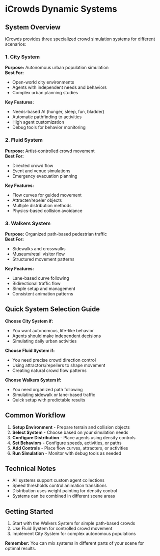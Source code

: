 # iCrowds Dynamic Systems

## System Overview

iCrowds provides three specialized crowd simulation systems for different scenarios:

### 1. City System
**Purpose:** Autonomous urban population simulation  
**Best For:** 
- Open-world city environments
- Agents with independent needs and behaviors
- Complex urban planning studies

**Key Features:**
- Needs-based AI (hunger, sleep, fun, bladder)
- Automatic pathfinding to activities
- High agent customization
- Debug tools for behavior monitoring

### 2. Fluid System
**Purpose:** Artist-controlled crowd movement  
**Best For:**
- Directed crowd flow
- Event and venue simulations
- Emergency evacuation planning

**Key Features:**
- Flow curves for guided movement
- Attracter/repeler objects
- Multiple distribution methods
- Physics-based collision avoidance

### 3. Walkers System
**Purpose:** Organized path-based pedestrian traffic  
**Best For:**
- Sidewalks and crosswalks
- Museum/retail visitor flow
- Structured movement patterns

**Key Features:**
- Lane-based curve following
- Bidirectional traffic flow
- Simple setup and management
- Consistent animation patterns

## Quick System Selection Guide

**Choose City System if:**
- You want autonomous, life-like behavior
- Agents should make independent decisions
- Simulating daily urban activities

**Choose Fluid System if:**
- You need precise crowd direction control
- Using attractors/repellers to shape movement
- Creating natural crowd flow patterns

**Choose Walkers System if:**
- You need organized path following
- Simulating sidewalk or lane-based traffic
- Quick setup with predictable results

## Common Workflow

1. **Setup Environment** - Prepare terrain and collision objects
2. **Select System** - Choose based on your simulation needs
3. **Configure Distribution** - Place agents using density controls
4. **Set Behaviors** - Configure speeds, activities, or paths
5. **Add Controls** - Place flow curves, attracters, or activities
6. **Run Simulation** - Monitor with debug tools as needed

## Technical Notes

- All systems support custom agent collections
- Speed thresholds control animation transitions
- Distribution uses weight painting for density control
- Systems can be combined in different scene areas

## Getting Started

1. Start with the Walkers System for simple path-based crowds
2. Use Fluid System for controlled crowd movement
3. Implement City System for complex autonomous populations

**Remember:** You can mix systems in different parts of your scene for optimal results.